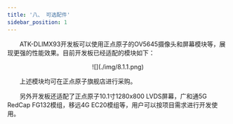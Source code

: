 ```yaml
---
title: '八、 可选配件'
sidebar_position: 1
---
```


&emsp;&emsp;ATK-DLIMX93开发板可以使用正点原子的OV5645摄像头和屏幕模块等，展现更强的性能效果。目前开发板已经适配的模块如下：

<center>
![](./img/8.1.1.png)
</center>

&emsp;&emsp;上述模块均可在正点原子旗舰店进行采购。	

&emsp;&emsp;另外开发板还适配了正点原子10.1寸1280x800 LVDS屏幕，广和通5G RedCap FG132模组，移远4G EC20模组等，用户可以按项目需求进行开发使用。








